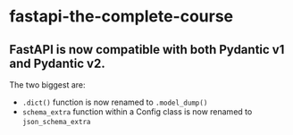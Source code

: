 # fastapi-the-complete-course

## FastAPI is now compatible with both Pydantic v1 and Pydantic v2.
The two biggest are:
* `.dict()` function is now renamed to `.model_dump()`
* `schema_extra` function within a Config class is now renamed to `json_schema_extra`